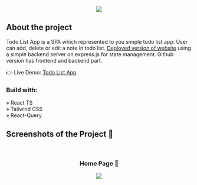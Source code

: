 <div align='center'><img src='https://github.com/AltPerson/Farang-E-Commerce/assets/39427362/d43b6176-5961-49d6-88cd-dda752bf3c9a'/></div>

<h2>About the project</h2>

<p>Todo List App is a SPA which represented to you simple todo list app.
User can add, delete or edit a note in todo list.
<a href='https://test-pet-todolist.netlify.app/'>Deployed version of website</a> using a simple backend server on express.js for state management.
Github version has frontend and backend part.</p>

👉 Live Demo: <a href='https://test-pet-todolist.netlify.app/'>Todo List App</a>

<h3>Build with:</h3>

» React TS<br>
» Tailwind CSS<br>
» React-Query

<h2>Screenshots of the Project 📸</h2>
<br>
<h3 align='center'>Home Page 🏡</h3>

<div align='center'>
<img src='https://github.com/AltPerson/Farang-E-Commerce/assets/39427362/cfd84d30-3671-495c-b4d6-c073e8734c4c'/>
</div>
